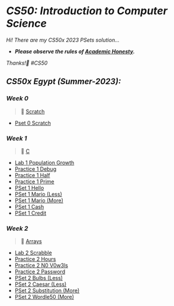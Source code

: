 # ***CS50: Introduction to Computer Science***
*Hi! There are my CS50x 2023 PSets solution...*

- ***Please observe the rules of [Academic Honesty](https://cs50.harvard.edu/x/2023/honesty).***

*Thanks!🙂 #CS50*

## ***CS50x Egypt (Summer-2023):***

### ***Week 0***
> 📖 [Scratch](https://cs50.harvard.edu/x/2023/weeks/0)
- [Pset 0 Scratch](https://github.com/Assem-ElQersh/CS50x_2023/tree/main/PSet%200)

### ***Week 1***
> 📖 [C](https://cs50.harvard.edu/x/2023/weeks/1)
- [Lab 1 Population Growth](https://github.com/Assem-ElQersh/CS50x_2023/tree/main/PSet%201/population)
- [Practice 1 Debug](https://github.com/Assem-ElQersh/CS50x_2023/tree/main/PSet%201/debug)
- [Practice 1 Half](https://github.com/Assem-ElQersh/CS50x_2023/tree/main/PSet%201/half)
- [Practice 1 Prime](https://github.com/Assem-ElQersh/CS50x_2023/tree/main/PSet%201/prime)
- [PSet 1 Hello](https://github.com/Assem-ElQersh/CS50x_2023/tree/main/PSet%201/hello)
- [PSet 1 Mario (Less)](https://github.com/Assem-ElQersh/CS50x_2023/tree/main/PSet%201/mario-less)
- [PSet 1 Mario (More)](https://github.com/Assem-ElQersh/CS50x_2023/tree/main/PSet%201/mario-more)
- [PSet 1 Cash](https://github.com/Assem-ElQersh/CS50x_2023/tree/main/PSet%201/cash)
- [PSet 1 Credit](https://github.com/Assem-ElQersh/CS50x_2023/tree/main/PSet%201/credit)

### ***Week 2***
> 📖 [Arrays](https://cs50.harvard.edu/x/2023/weeks/2/)
- [Lab 2 Scrabble](https://github.com/Assem-ElQersh/CS50x_2023/blob/main/PSet%202/scrabble.c)
- [Practice 2 Hours](https://github.com/Assem-ElQersh/CS50x_2023/blob/main/PSet%202/hours.c)
- [Practice 2 N0 V0w3ls](https://github.com/Assem-ElQersh/CS50x_2023/blob/main/PSet%202/no-vowels.c)
- [Practice 2 Password](https://github.com/Assem-ElQersh/CS50x_2023/blob/main/PSet%202/password.c)
- [PSet 2 Bulbs (Less)](https://github.com/Assem-ElQersh/CS50x_2023/blob/main/PSet%202/bulbs.c)
- [PSet 2 Caesar (Less)](https://github.com/Assem-ElQersh/CS50x_2023/blob/main/PSet%202/caesar.c)
- [PSet 2 Substitution (More)](https://github.com/Assem-ElQersh/CS50x_2023/blob/main/PSet%202/substitution.c)
- [PSet 2 Wordle50 (More)](https://github.com/Assem-ElQersh/CS50x_2023/tree/main/PSet%202/wordle)
